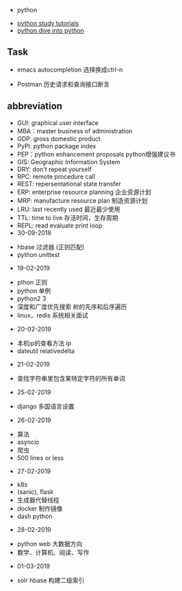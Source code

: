 - python
 * [python study tutorials ](https://medium.mybridge.co/python-top-45-tutorials-for-the-past-year-v-2018-1b4d46c9e857)
 * [python dive into python](https://woodpecker.org.cn/diveintopython/)



## Task
- emacs autocompletion 选择换成ctrl-n

- Postman 历史请求和查询接口断言

## abbreviation
- GUI: graphical user interface
- MBA：master business of administration
- GDP: gross domestic product
- PyPI: python package index
- PEP：python enhancement proposals python增强建议书
- GIS: Geographic Information System
- DRY: don't repeat yourself
- RPC: remote procedure call
- REST: repersentational state transfer
- ERP: enterprise resource planning 企业资源计划
- MRP: manufacture resource plan 制造资源计划
- LRU: last recently used 最近最少使用
- TTL: time to live 存活时间，生存周期
- REPL: read evaluate print loop
- 30-09-2018
 * hbase 过滤器 (正则匹配)
 * python unittest
- 19-02-2019
 * pthon 正则
 * python 单例
 * python2 3
 * 深度和广度优先搜索 树的先序和后序遍历
 * linux，redis 系统相关面试
- 20-02-2019
 * 本机ip的查看方法 ip
 * dateutil relativedelta
- 21-02-2019
 * 查找字符串里包含某特定字符的所有单词
- 25-02-2019
 * django 多国语言设置
- 26-02-2019
 * 算法
 * asyncio
 * 爬虫
 * 500 lines or less
- 27-02-2019
 * k8s
 * (sanic), flask
 * 生成器代替线程
 * docker 制作镜像
 * dash python
 - 28-02-2019
  * python web 大数据方向
  * 数学、计算机、阅读、写作
 - 01-03-2019
  * solr hbase 构建二级索引
